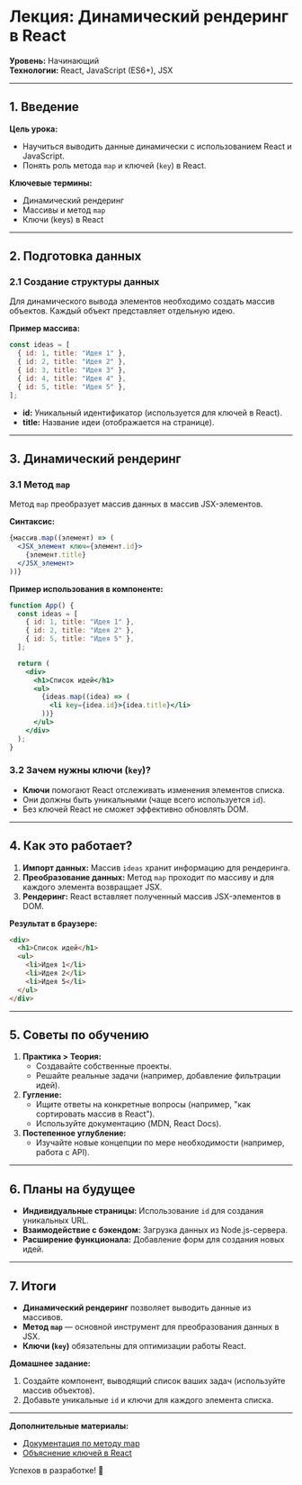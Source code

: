# Лекция: Динамический рендеринг в React  
**Уровень:** Начинающий  
**Технологии:** React, JavaScript (ES6+), JSX  

---

## 1. Введение  
**Цель урока:**  
- Научиться выводить данные динамически с использованием React и JavaScript.  
- Понять роль метода `map` и ключей (`key`) в React.  

**Ключевые термины:**  
- Динамический рендеринг  
- Массивы и метод `map`  
- Ключи (keys) в React  

---

## 2. Подготовка данных  
### 2.1 Создание структуры данных  
Для динамического вывода элементов необходимо создать массив объектов. Каждый объект представляет отдельную идею.  

**Пример массива:**  
```javascript  
const ideas = [  
  { id: 1, title: "Идея 1" },  
  { id: 2, title: "Идея 2" },  
  { id: 3, title: "Идея 3" },  
  { id: 4, title: "Идея 4" },  
  { id: 5, title: "Идея 5" },  
];  
```  

- **id:** Уникальный идентификатор (используется для ключей в React).  
- **title:** Название идеи (отображается на странице).  

---

## 3. Динамический рендеринг  
### 3.1 Метод `map`  
Метод `map` преобразует массив данных в массив JSX-элементов.  

**Синтаксис:**  
```jsx  
{массив.map((элемент) => (  
  <JSX_элемент ключ={элемент.id}>  
    {элемент.title}  
  </JSX_элемент>  
))}  
```  

**Пример использования в компоненте:**  
```jsx  
function App() {  
  const ideas = [  
    { id: 1, title: "Идея 1" },  
    { id: 2, title: "Идея 2" },  
    { id: 5, title: "Идея 5" },  
  ];  

  return (  
    <div>  
      <h1>Список идей</h1>  
      <ul>  
        {ideas.map((idea) => (  
          <li key={idea.id}>{idea.title}</li>  
        ))}  
      </ul>  
    </div>  
  );  
}  
```  

### 3.2 Зачем нужны ключи (`key`)?  
- **Ключи** помогают React отслеживать изменения элементов списка.  
- Они должны быть уникальными (чаще всего используется `id`).  
- Без ключей React не сможет эффективно обновлять DOM.  

---

## 4. Как это работает?  
1. **Импорт данных:** Массив `ideas` хранит информацию для рендеринга.  
2. **Преобразование данных:** Метод `map` проходит по массиву и для каждого элемента возвращает JSX.  
3. **Рендеринг:** React вставляет полученный массив JSX-элементов в DOM.  

**Результат в браузере:**  
```html  
<div>  
  <h1>Список идей</h1>  
  <ul>  
    <li>Идея 1</li>  
    <li>Идея 2</li>  
    <li>Идея 5</li>  
  </ul>  
</div>  
```  

---

## 5. Советы по обучению  
1. **Практика > Теория:**  
   - Создавайте собственные проекты.  
   - Решайте реальные задачи (например, добавление фильтрации идей).  
2. **Гугление:**  
   - Ищите ответы на конкретные вопросы (например, "как сортировать массив в React").  
   - Используйте документацию (MDN, React Docs).  
3. **Постепенное углубление:**  
   - Изучайте новые концепции по мере необходимости (например, работа с API).  

---

## 6. Планы на будущее  
- **Индивидуальные страницы:** Использование `id` для создания уникальных URL.  
- **Взаимодействие с бэкендом:** Загрузка данных из Node.js-сервера.  
- **Расширение функционала:** Добавление форм для создания новых идей.  

---

## 7. Итоги  
- **Динамический рендеринг** позволяет выводить данные из массивов.  
- **Метод `map`** — основной инструмент для преобразования данных в JSX.  
- **Ключи (`key`)** обязательны для оптимизации работы React.  

**Домашнее задание:**  
1. Создайте компонент, выводящий список ваших задач (используйте массив объектов).  
2. Добавьте уникальные `id` и ключи для каждого элемента списка.  

---

**Дополнительные материалы:**  
- [Документация по методу map](https://developer.mozilla.org/ru/docs/Web/JavaScript/Reference/Global_Objects/Array/map)  
- [Объяснение ключей в React](https://ru.reactjs.org/docs/lists-and-keys.html#keys)  

Успехов в разработке! 🚀